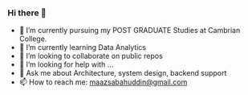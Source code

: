 ### Hi there 👋

- 🔭 I’m currently pursuing my POST GRADUATE Studies at Cambrian College.
- 🌱 I’m currently learning Data Analytics
- 👯 I’m looking to collaborate on public repos
- 🤔 I’m looking for help with ...
- 💬 Ask me about Architecture, system design, backend support
- 📫 How to reach me: maazsabahuddin@gmail.com
